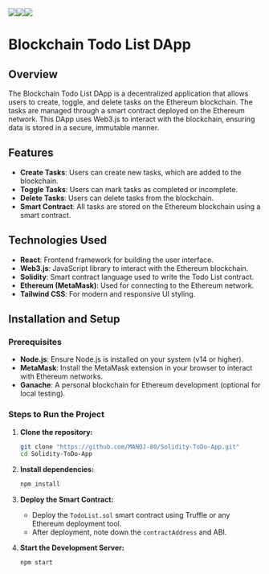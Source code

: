 <div style = "display: flex">
  <img src = "https://img.shields.io/badge/Ethereum-3C3C3D?style=for-the-badge&logo=Ethereum&logoColor=white">
  <img src = "https://img.shields.io/badge/Solidity-e6e6e6?style=for-the-badge&logo=solidity&logoColor=black">
  <img src = "https://img.shields.io/badge/React-20232A?style=for-the-badge&logo=react&logoColor=61DAFB">
</div>


# Blockchain Todo List DApp

## Overview
The Blockchain Todo List DApp is a decentralized application that allows users to create, toggle, and delete tasks on the Ethereum blockchain. The tasks are managed through a smart contract deployed on the Ethereum network. This DApp uses Web3.js to interact with the blockchain, ensuring data is stored in a secure, immutable manner.

## Features
- **Create Tasks**: Users can create new tasks, which are added to the blockchain.
- **Toggle Tasks**: Users can mark tasks as completed or incomplete.
- **Delete Tasks**: Users can delete tasks from the blockchain.
- **Smart Contract**: All tasks are stored on the Ethereum blockchain using a smart contract.

## Technologies Used
- **React**: Frontend framework for building the user interface.
- **Web3.js**: JavaScript library to interact with the Ethereum blockchain.
- **Solidity**: Smart contract language used to write the Todo List contract.
- **Ethereum (MetaMask)**: Used for connecting to the Ethereum network.
- **Tailwind CSS**: For modern and responsive UI styling.

## Installation and Setup

### Prerequisites
- **Node.js**: Ensure Node.js is installed on your system (v14 or higher).
- **MetaMask**: Install the MetaMask extension in your browser to interact with Ethereum networks.
- **Ganache**: A personal blockchain for Ethereum development (optional for local testing).

### Steps to Run the Project

1. **Clone the repository:**
   ```bash
   git clone "https://github.com/MANOJ-80/Solidity-ToDo-App.git"
   cd Solidity-ToDo-App
   ```

2. **Install dependencies:**
   ```bash
   npm install
   ```
   
3. **Deploy the Smart Contract:**
   - Deploy the `TodoList.sol` smart contract using Truffle or any Ethereum deployment tool.
   - After deployment, note down the `contractAddress` and ABI.
     
4. **Start the Development Server:**
   ```bash
   npm start
   ```

    
